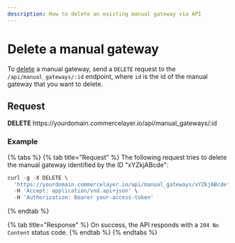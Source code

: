 ```yaml
---
description: How to delete an existing manual gateway via API
---
```


# Delete a manual gateway

To <a href="https://docs.commercelayer.io/developers/deleting-resources" target="_blank">delete</a> a manual gateway, send a `DELETE` request to the `/api/manual_gateways/:id` endpoint, where `id` is the id of the manual gateway that you want to delete.

## Request

**DELETE** https://<i></i>yourdomain.commercelayer.io/api/manual_gateways/:id

### Example

{% tabs %}
{% tab title="Request" %}
The following request tries to delete the manual gateway identified by the ID "xYZkjABcde":

```javascript
curl -g -X DELETE \
  'https://yourdomain.commercelayer.io/api/manual_gateways/xYZkjABcde' \
  -H 'Accept: application/vnd.api+json' \
  -H 'Authorization: Bearer your-access-token'
```
{% endtab %}

{% tab title="Response" %}
On success, the API responds with a `204 No Content` status code.
{% endtab %}
{% endtabs %}

